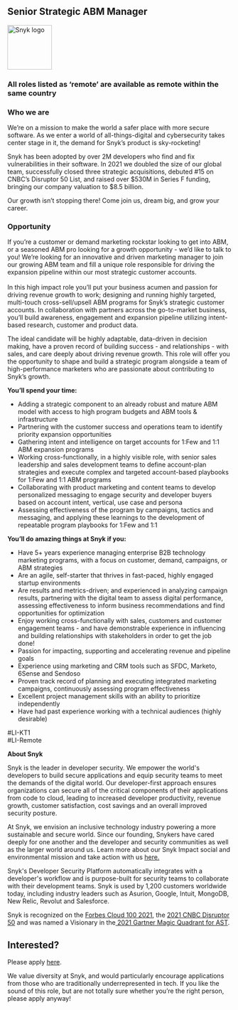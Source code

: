 Senior Strategic ABM Manager
---

<img src="https://res.cloudinary.com/snyk/image/upload/v1537345894/press-kit/brand/logo-black.png" width="100" alt="Snyk logo" />

<h3>All roles listed as ‘remote’ are available as remote within the same country</h3>
<h3>Who we are</h3>
<p>We’re on a mission to make the world a safer place with more secure software. As we enter a world of all-things-digital and cybersecurity takes center stage in it, the demand for Snyk’s product is sky-rocketing!&nbsp;&nbsp;</p>
<p>Snyk has been adopted by over 2M developers who find and fix vulnerabilities in their software. In 2021 we doubled the size of our global team, successfully closed three strategic acquisitions, debuted #15 on CNBC’s Disruptor 50 List, and raised over $530M in Series F funding, bringing our company valuation to $8.5 billion.&nbsp;</p>
<p>Our growth isn’t stopping there! Come join us, dream big, and grow your career.</p>
<h3>Opportunity</h3>
<p>If you’re a customer or demand marketing rockstar looking to get into ABM, or a seasoned ABM pro looking for a growth opportunity - we’d like to talk to you! We’re looking for an innovative and driven marketing manager to join our growing ABM team and fill a unique role responsible for driving the expansion pipeline within our most strategic customer accounts. <br><br>In this high impact role you’ll put your business acumen and passion for driving revenue growth to work; designing and running highly targeted, multi-touch cross-sell/upsell ABM programs for Snyk’s strategic customer accounts. In collaboration with partners across the go-to-market business, you’ll build awareness, engagement and expansion pipeline utilizing intent-based research, customer and product data.&nbsp;</p>
<p>The ideal candidate will be highly adaptable, data-driven in decision making, have a proven record of building success - and relationships - with sales, and care deeply about driving revenue growth. This role will offer you the opportunity to shape and build a strategic program alongside a team of high-performance marketers who are passionate about contributing to Snyk’s growth.&nbsp;</p>
<p><strong>You’ll spend your time:</strong></p>
<ul>
<li>Adding a strategic component to an already robust and mature ABM model with access to high program budgets and ABM tools &amp; infrastructure</li>
<li>Partnering with the customer success and operations team to identify priority expansion opportunities</li>
<li>Gathering intent and intelligence on target accounts for 1:Few and 1:1 ABM expansion programs</li>
<li>Working cross-functionally, in a highly visible role, with senior sales leadership and sales development teams to define account-plan strategies and execute complex and targeted account-based playbooks for 1:Few and 1:1 ABM programs</li>
<li>Collaborating with product marketing and content teams to develop personalized messaging to engage security and developer buyers based on account intent, vertical, use case and persona</li>
<li>Assessing effectiveness of the program by campaigns, tactics and messaging, and applying these learnings to the development of repeatable program playbooks for 1:Few and 1:1&nbsp;</li>
</ul>
<p><strong>You’ll do amazing things at Snyk if you:&nbsp;</strong></p>
<ul>
<li>Have 5+ years experience managing enterprise B2B technology marketing programs, with a focus on customer, demand, campaigns, or ABM strategies</li>
<li>Are an agile, self-starter that thrives in fast-paced, highly engaged startup environments</li>
<li>Are results and metrics-driven; and experienced in analyzing campaign results, partnering with the digital team to assess digital performance, assessing effectiveness to inform business recommendations and find opportunities for optimization</li>
<li>Enjoy working cross-functionally with sales, customers and customer engagement teams - and have demonstrable experience in influencing and building relationships with stakeholders in order to get the job done!&nbsp;</li>
<li>Passion for impacting, supporting and accelerating revenue and pipeline goals&nbsp;</li>
<li>Experience using marketing and CRM tools such as SFDC, Marketo, 6Sense and Sendoso&nbsp;</li>
<li>Proven track record of planning and executing integrated marketing campaigns, continuously assessing program effectiveness</li>
<li>Excellent project management skills with an ability to prioritize independently</li>
<li>Have had past experience working with a technical audiences (highly desirable)</li>
</ul>
<p>#LI-KT1<br>#LI-Remote</p><div class="content-conclusion"><p><strong>About Snyk</strong></p>
<p><span style="font-weight: 400;">Snyk is the leader in developer security. We empower the world's developers to build secure applications and equip security teams to meet the demands of the digital world. Our developer-first approach ensures organizations can secure all of the critical components of their applications from code to cloud, leading to increased developer productivity, revenue growth, customer satisfaction, cost savings and an overall improved security posture.&nbsp;</span></p>
<p><span style="font-weight: 400;">At Snyk, we envision an inclusive technology industry powering a more sustainable and secure world.</span> <span style="font-weight: 400;">Since our founding, Snykers have cared deeply for one another and the developer and security communities as well as the larger world around us. Learn more about our Snyk Impact social and environmental mission and take action with us </span><a href="https://snyk.io/about/snyk-impact/"><span style="font-weight: 400;">here.</span></a></p>
<p><span style="font-weight: 400;">Snyk's Developer Security Platform automatically integrates with a developer's workflow and is purpose-built for security teams to collaborate with their development teams. Snyk is used by 1,200 customers worldwide today, including industry leaders such as Asurion, Google, Intuit, MongoDB, New Relic, Revolut and Salesforce.</span></p>
<p><span style="font-weight: 400;">Snyk is recognized on the </span><a href="https://www.forbes.com/cloud100/#6f24b5ba5f94"><span style="font-weight: 400;">Forbes Cloud 100 2021</span></a><span style="font-weight: 400;">, the </span><a href="https://www.cnbc.com/2021/05/25/these-are-the-2021-cnbc-disruptor-50-companies.html"><span style="font-weight: 400;">2021 CNBC Disruptor 50</span></a><span style="font-weight: 400;"> and was named a Visionary in the</span><a href="https://snyk.io/blog/snyk-visionary-2021-gartner-magic-quadrant-for-ast/"><span style="font-weight: 400;"> 2021 Gartner Magic Quadrant for AST</span></a><span style="font-weight: 400;">.</span></p></div>

Interested?
---

Please apply [here](https://boards.greenhouse.io/snyk/jobs/6103703002#app).

We value diversity at Snyk, and would particularly encourage applications from those who are traditionally underrepresented in tech.
If you like the sound of this role, but are not totally sure whether you’re the right person, please apply anyway!

